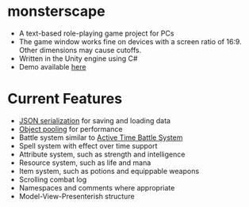 # monsterscape #
* A text-based role-playing game project for PCs 
* The game window works fine on devices with a screen ratio of 16:9. Other dimensions may cause cutoffs.
* Written in the Unity engine using C#
* Demo available [here](https://drive.google.com/open?id=0B5E_IBqde8fLdGpmdUYyYmNzNHc)

# Current Features #
* [JSON serialization](https://docs.unity3d.com/Manual/JSONSerialization.html) for saving and loading data
* [Object pooling](https://unity3d.com/learn/tutorials/topics/scripting/object-pooling) for performance
* Battle system similar to [Active Time Battle System](https://en.wikipedia.org/wiki/Turns,_rounds_and_time-keeping_systems_in_games#Active_Time_Battle)
* Spell system with effect over time support
* Attribute system, such as strength and intelligence
* Resource system, such as life and mana
* Item system, such as potions and equippable weapons
* Scrolling combat log
* Namespaces and comments where appropriate
* Model-View-Presenterish structure